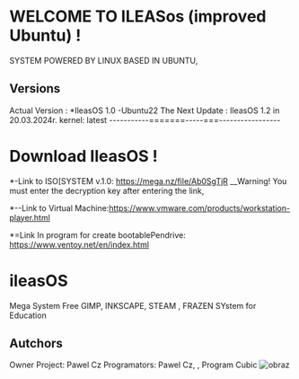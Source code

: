 # WELCOME TO ILEASos (improved Ubuntu) !
  SYSTEM POWERED BY LINUX BASED IN UBUNTU, 
## Versions 
Actual Version : *IleasOS 1.0 -Ubuntu22
The Next Update : IleasOS 1.2 in 20.03.2024r.
kernel: latest
-----------=======-----===-----------------
# Download IleasOS !
*-Link to ISO[SYSTEM v.1.0: https://mega.nz/file/Ab0SgTjR
__Warning! You must enter the decryption key after entering the link,


*--Link to Virtual Machine:https://www.vmware.com/products/workstation-player.html

*=Link In program for create bootablePendrive: https://www.ventoy.net/en/index.html
#  ileasOS 
Mega System 
Free GIMP, INKSCAPE, STEAM , FRAZEN
SYstem for Education

## Autchors
Owner Project: Pawel Cz
Programators: Pawel Cz, 
, Program Cubic
 ![obraz](https://github.com/pawcio06141/ileasOS/assets/157916170/1d234831-f888-420f-8b62-80012b79a607)


